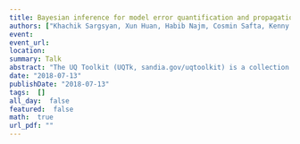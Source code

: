 ```yaml
---
title: Bayesian inference for model error quantification and propagation with UQTk
authors: ["Khachik Sargsyan, Xun Huan, Habib Najm, Cosmin Safta, Kenny Chowdhary, Bert Debusschere"]
event: 
event_url: 
location: 
summary: Talk
abstract: "The UQ Toolkit (UQTk, sandia.gov/uqtoolkit) is a collection of libraries, scripts and command-line tools for uncertainty quantification (UQ) in computational models. It offers a wide range of intrusive and non-intrusive methods for forward uncertainty propagation, as well as Bayesian methods for inverse UQ. In this talk, we will highlight the inverse modeling components of UQTk. In particular, the core Markov chain Monte Carlo capabilities, together with a higher-level model calibration library, will be detailed. The software enables Bayesian inference of computational model parameters, while allowing for flexible user-defined components such as likelihoods, priors and forward models. An important feature of the software is the capability to perform Bayesian inference with model structural error estimation. The core libraries are implemented in C++, and a Python interface is available for easy prototyping and incorporation in UQ workflows. We will demonstrate the embedded model error methodology, enhanced with surrogate modeling and uncertainty propagation with polynomial chaos, as well as its software implementation on a few DOE SciDAC relevant applications.<br><br>"
date: "2018-07-13"
publishDate: "2018-07-13"
tags:  []
all_day:  false
featured:  false
math:  true
url_pdf: ""
---
```

